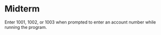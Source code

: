 # Midterm
Enter 1001, 1002, or 1003 when prompted to enter an account number while running the program.
